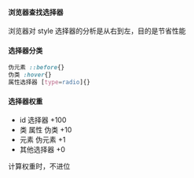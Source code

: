 #### 浏览器查找选择器

浏览器对 style 选择器的分析是从右到左，目的是节省性能



#### 选择器分类

```css
伪元素 ::before{}
伪类 :hover{}
属性选择器 [type=radio]{}
```



#### 选择器权重

- id 选择器 	 +100
- 类 属性 伪类    +10
- 元素 伪元素     +1
- 其他选择器      +0

计算权重时，不进位